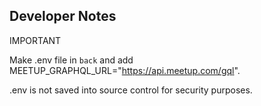 ## Developer Notes

IMPORTANT

Make .env file in `back` and add MEETUP_GRAPHQL_URL="https://api.meetup.com/gql".

.env is not saved into source control for security purposes.